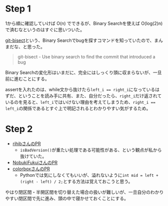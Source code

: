 # Step 1

1から順に確認していけば O(n) でできるが、Binary Searchを使えば O(log(2)n) で済むなというのはすぐに思いついた。

[git-bisect](https://git-scm.com/docs/git-bisect)という、Binary Searchでbugを探すコマンドを知っていたので、まんまだな、と思った。

> git-bisect - Use binary search to find the commit that introduced a bug

Binary Searchの変化形はいまだに、完全にはしっくり頭に収まらないが、一旦前に進むことにする。

assertを入れたのは、while文から抜けたら`left_i == right_i`になっているはずだ、ということを読み手に共有、また、自分だったら、`right_i`だけ返されているのを見ると、`left_i`ではいけない理由を考えてしまうため、`right_i == left_i`の関係であるとすぐ上で明記されるとわかりやすい気がするため。

# Step 2

- [rihibさんのPR](https://github.com/rihib/leetcode/pull/33)
    - `isBadVersion()`が重たい処理である可能性がある、という観点が私から抜けていた。
- [NobukiFukuiさんのPR](https://github.com/NobukiFukui/Grind75-ProgrammingTraining/pull/25)
- [colorboxさんのPR](https://github.com/NobukiFukui/Grind75-ProgrammingTraining/pull/25)
    - Pythonでは気にしなくてもいいが、溢れないように`int mid = left + (right - left) / 2;`とする方法は覚えておこうと思う。

やはり閉区間・半開区間を切り替えた場合の扱いが難しいが、一旦自分のわかりやすい閉区間で先に進み、頭の中で寝かせておくことにする。
